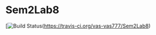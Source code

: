 # Sem2Lab8
[![Build Status](https://travis-ci.org/vas-vas777/Sem2Lab8.svg?branch=master)(https://travis-ci.org/vas-vas777/Sem2Lab8)
